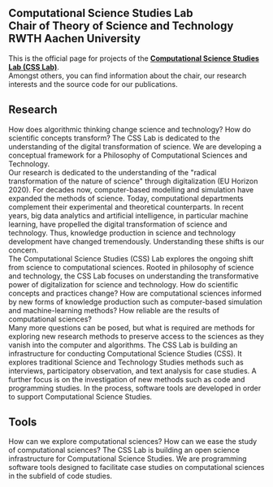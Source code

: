 ## Computational Science Studies Lab <br />Chair of Theory of Science and Technology <br />RWTH Aachen University

This is the official page for projects of the [**Computational Science Studies Lab (CSS Lab)**](https://www.css-lab.rwth-aachen.de/).<br />
Amongst others, you can find information about the chair, our research interests and the source code for our publications.

## Research
How does algorithmic thinking change science and technology? How do scientific concepts transform? The CSS Lab is dedicated to the understanding of the digital transformation of science. We are developing a conceptual framework for a Philosophy of Computational Sciences and Technology.<br />
Our research is dedicated to the understanding of the "radical transformation of the nature of science" through digitalization (EU Horizon 2020). For decades now, computer-based modelling and simulation have expanded the methods of science. Today, computational departments complement their experimental and theoretical counterparts. In recent years, big data analytics and artificial intelligence, in particular machine learning, have propelled the digital transformation of science and technology. Thus, knowledge production in science and technology development have changed tremendously. Understanding these shifts is our concern.<br />
The Computational Science Studies (CSS) Lab explores the ongoing shift from science to computational sciences. Rooted in philosophy of science and technology, the CSS Lab focuses on understanding the transformative power of digitalization for science and technology. How do scientific concepts and practices change? How are computational sciences informed by new forms of knowledge production such as computer-based simulation and machine-learning methods? How reliable are the results of computational sciences?<br />
Many more questions can be posed, but what is required are methods for exploring new research methods to preserve access to the sciences as they vanish into the computer and algorithms. The CSS Lab is building an infrastructure for conducting Computational Science Studies (CSS). It explores traditional Science and Technology Studies methods such as interviews, participatory observation, and text analysis for case studies. A further focus is on the investigation of new methods such as code and programming studies. In the process, software tools are developed in order to support Computational Science Studies.

## Tools
How can we explore computational sciences? How can we ease the study of computational sciences? The CSS Lab is building an open science infrastructure for Computational Science Studies. We are programming software tools designed to facilitate case studies on computational sciences in the subfield of code studies. 


